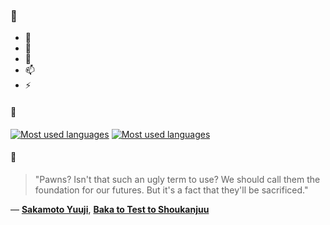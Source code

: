 ### 👋

- 🔭
- 🌱
- 💬
- 📫
- ⚡

#### 🧏

[![Most used languages](https://github-readme-stats-aynah.vercel.app/api/top-langs/?username=aynh&theme=solarized-dark&langs_count=6&layout=compact&hide_title=true)](https://github.com/anuraghazra/github-readme-stats#gh-dark-mode-only)
[![Most used languages](https://github-readme-stats-aynah.vercel.app/api/top-langs/?username=aynh&theme=solarized-light&langs_count=6&layout=compact&hide_title=true)](https://github.com/anuraghazra/github-readme-stats#gh-light-mode-only)

#### 💬

> "Pawns? Isn't that such an ugly term to use? We should call them the foundation for our futures. But it's a fact that they'll be sacrificed."

&mdash; [**Sakamoto Yuuji**](https://myanimelist.net/character.php?q=Sakamoto%20Yuuji&cat=character), [**Baka to Test to Shoukanjuu**](https://myanimelist.net/search/all?q=Baka%20to%20Test%20to%20Shoukanjuu&cat=all)
